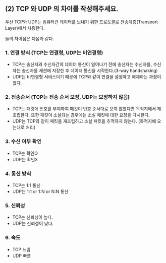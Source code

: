 (2) TCP 와 UDP 의 차이를 작성해주세요.
-

우선 TCP와 UDP는 컴퓨터간 데이터를 보내기 위한 프로토콜로 전송계층(Transport Layer)에서 사용한다.

둘의 차이점은 다음과 같다.


### 1. 연결 방식 (TCP는 연결형, UDP는 비연결형)
- TCP는 송신자와 수신자간의 데이터 통신이 일어나기 전에 송신자는 수신자를, 수신자는 송신자를 세션에 저장한 후 데이터 통신을 시작한다.(3-way handshaking)
- UDP는 비연결형 서비스이기 때문에 TCP와 같이 연결을 설정하고 해제하는 과정이 없다.

### 2. 전송순서 (TCP는 전송 순서 보장, UDP는 보장하지 않음)
- TCP는 패킷에 번호를 부여하여 패킷이 번호 순서대로 오지 않았다면 목적지에서 재조립한다. 또한 패킷이 소실되는 경우에는 소실 패킷에 대한 요청을 다시한다.
- UDP는 TCP와 같이 패킷을 재조립하고 소실 패킷을 추적하지 않는다. (목적지에 오는대로 처리)

### 3. 수신 여부 확인
- TCP는 확인O
- UDP는 확인X

### 4. 통신 방식
- TCP는 1:1 통신
- UDP는 1:1 or 1:N or N:N 통신

### 5. 신뢰성
- TCP는 신뢰성이 높다.
- UDP는 신뢰성이 낮다.

### 6. 속도
- TCP 느림
- UDP 빠름
